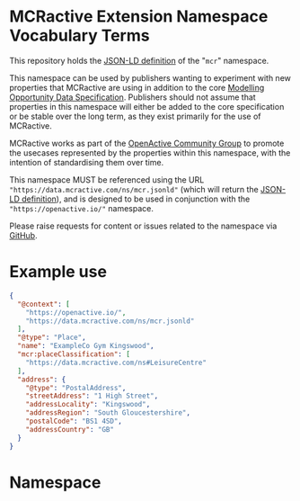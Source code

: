 # MCRactive Extension Namespace Vocabulary Terms

This repository holds the [JSON-LD definition](https://data.mcractive.com/ns/mcr.jsonld) of the "`mcr`" namespace.

This namespace can be used by publishers wanting to experiment with new properties that MCRactive are using in addition to the core [Modelling Opportunity Data Specification](https://www.openactive.io/modelling-opportunity-data/). Publishers should not assume that properties in this namespace will either be added to the core specification or be stable over the long term, as they exist primarily for the use of MCRactive.

MCRactive works as part of the [OpenActive Community Group](https://www.w3.org/community/openactive) to promote the usecases represented by the properties within this namespace, with the intention of standardising them over time.

This namespace MUST be referenced using the URL `"https://data.mcractive.com/ns/mcr.jsonld"` (which will return the [JSON-LD definition](https://data.mcractive.com/ns/mcr.jsonld)), and is designed to be used in conjunction with the `"https://openactive.io/"` namespace.

Please raise requests for content or issues related to the namespace via [GitHub](https://github.com/mcractive/ns/issues). 


# Example use

```json
{
  "@context": [
    "https://openactive.io/",
    "https://data.mcractive.com/ns/mcr.jsonld"
  ],
  "@type": "Place",
  "name": "ExampleCo Gym Kingswood",
  "mcr:placeClassification": [
    "https://data.mcractive.com/ns#LeisureCentre"
  ],
  "address": {
    "@type": "PostalAddress",
    "streetAddress": "1 High Street",
    "addressLocality": "Kingswood",
    "addressRegion": "South Gloucestershire",
    "postalCode": "BS1 4SD",
    "addressCountry": "GB"
  }
}
```



# Namespace
